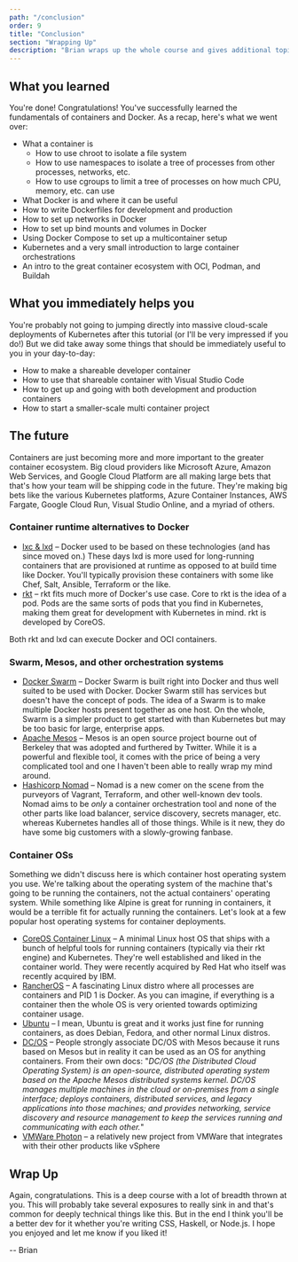 ```yaml
---
path: "/conclusion"
order: 9
title: "Conclusion"
section: "Wrapping Up"
description: "Brian wraps up the whole course and gives additional topics to follow up on for those who are curious. Congrats! You've learned how to build and use containers!"
---
```


## What you learned

You're done! Congratulations! You've successfully learned the fundamentals of containers and Docker. As a recap, here's what we went over:

- What a container is
  - How to use chroot to isolate a file system
  - How to use namespaces to isolate a tree of processes from other processes, networks, etc.
  - How to use cgroups to limit a tree of processes on how much CPU, memory, etc. can use
- What Docker is and where it can be useful
- How to write Dockerfiles for development and production
- How to set up networks in Docker
- How to set up bind mounts and volumes in Docker
- Using Docker Compose to set up a multicontainer setup
- Kubernetes and a very small introduction to large container orchestrations
- An intro to the great container ecosystem with OCI, Podman, and Buildah

## What you immediately helps you

You're probably not going to jumping directly into massive cloud-scale deployments of Kubernetes after this tutorial (or I'll be very impressed if you do!) But we did take away some things that should be immediately useful to you in your day-to-day:

- How to make a shareable developer container
- How to use that shareable container with Visual Studio Code
- How to get up and going with both development and production containers
- How to start a smaller-scale multi container project

## The future

Containers are just becoming more and more important to the greater container ecosystem. Big cloud providers like Microsoft Azure, Amazon Web Services, and Google Cloud Platform are all making large bets that that's how your team will be shipping code in the future. They're making big bets like the various Kubernetes platforms, Azure Container Instances, AWS Fargate, Google Cloud Run, Visual Studio Online, and a myriad of others.

### Container runtime alternatives to Docker

- [lxc & lxd][lxc] – Docker used to be based on these technologies (and has since moved on.) These days lxd is more used for long-running containers that are provisioned at runtime as opposed to at build time like Docker. You'll typically provision these containers with some like Chef, Salt, Ansible, Terraform or the like.
- [rkt][rkt] – rkt fits much more of Docker's use case. Core to rkt is the idea of a pod. Pods are the same sorts of pods that you find in Kubernetes, making them great for development with Kubernetes in mind. rkt is developed by CoreOS.

Both rkt and lxd can execute Docker and OCI containers.

### Swarm, Mesos, and other orchestration systems

- [Docker Swarm][swarm] – Docker Swarm is built right into Docker and thus well suited to be used with Docker. Docker Swarm still has services but doesn't have the concept of pods. The idea of a Swarm is to make multiple Docker hosts present together as one host. On the whole, Swarm is a simpler product to get started with than Kubernetes but may be too basic for large, enterprise apps.
- [Apache Mesos][mesos] – Mesos is an open source project bourne out of Berkeley that was adopted and furthered by Twitter. While it is a powerful and flexible tool, it comes with the price of being a very complicated tool and one I haven't been able to really wrap my mind around.
- [Hashicorp Nomad][nomad] – Nomad is a new comer on the scene from the purveyors of Vagrant, Terraform, and other well-known dev tools. Nomad aims to be _only_ a container orchestration tool and none of the other parts like load balancer, service discovery, secrets manager, etc. whereas Kubernetes handles all of those things. While is it new, they do have some big customers with a slowly-growing fanbase.

### Container OSs

Something we didn't discuss here is which container host operating system you use. We're talking about the operating system of the machine that's going to be running the containers, not the actual containers' operating system. While something like Alpine is great for running in containers, it would be a terrible fit for actually running the containers. Let's look at a few popular host operating systems for container deployments.

- [CoreOS Container Linux][coreos] – A minimal Linux host OS that ships with a bunch of helpful tools for running containers (typically via their rkt engine) and Kubernetes. They're well established and liked in the container world. They were recently acquired by Red Hat who itself was recently acquired by IBM.
- [RancherOS][rancher] – A fascinating Linux distro where all processes are containers and PID 1 is Docker. As you can imagine, if everything is a container then the whole OS is very oriented towards optimizing container usage.
- [Ubuntu][ubuntu] – I mean, Ubuntu is great and it works just fine for running containers, as does Debian, Fedora, and other normal Linux distros.
- [DC/OS][dcos] – People strongly associate DC/OS with Mesos because it runs based on Mesos but in reality it can be used as an OS for anything containers. From their own docs: "_DC/OS (the Distributed Cloud Operating System) is an open-source, distributed operating system based on the Apache Mesos distributed systems kernel. DC/OS manages multiple machines in the cloud or on-premises from a single interface; deploys containers, distributed services, and legacy applications into those machines; and provides networking, service discovery and resource management to keep the services running and communicating with each other._"
- [VMWare Photon][photon] – a relatively new project from VMWare that integrates with their other products like vSphere

## Wrap Up

Again, congratulations. This is a deep course with a lot of breadth thrown at you. This will probably take several exposures to really sink in and that's common for deeply technical things like this. But in the end I think you'll be a better dev for it whether you're writing CSS, Haskell, or Node.js. I hope you enjoyed and let me know if you liked it!

-- Brian

[lxc]: https://linuxcontainers.org/lxc/introduction/
[rkt]: https://coreos.com/rkt/
[nomad]: https://www.nomadproject.io/
[swarm]: https://docs.docker.com/engine/swarm/
[mesos]: http://mesos.apache.org/
[coreos]: https://coreos.com/
[rancher]: https://rancher.com/rancher-os/
[ubuntu]: https://ubuntu.com/
[dcos]: https://dcos.io/
[photon]: https://vmware.github.io/photon/
